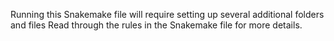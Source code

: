 Running this Snakemake file will require setting up several additional folders and files 
Read through the rules in the Snakemake file for more details.
